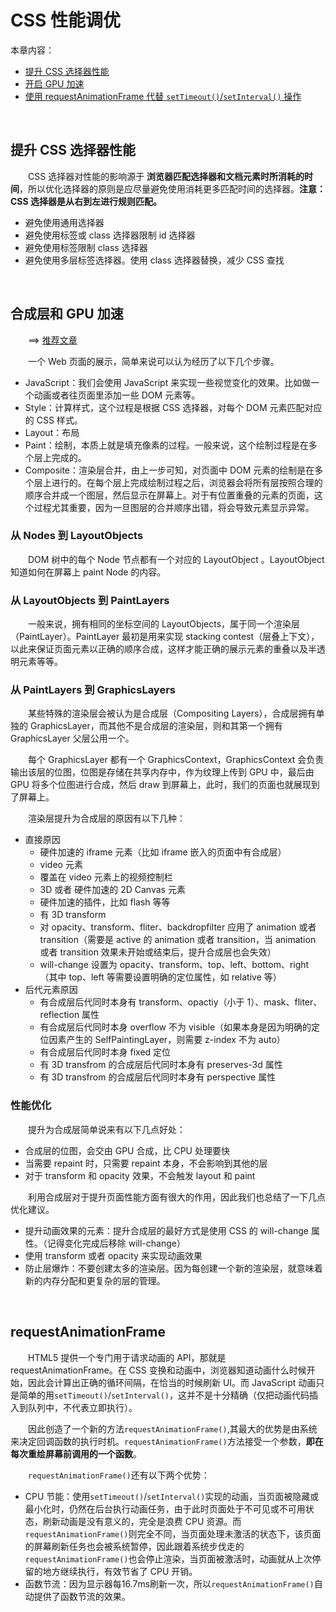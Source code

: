 # CSS 性能调优

本章内容：
* [提升 CSS 选择器性能](#提升-css-选择器性能)
* [开启 GPU 加速](合成层和-gpu-加速)
* [使用 requestAnimationFrame 代替 `setTimeout()`/`setInterval()` 操作](#requestanimationframe)

<br>

## 提升 CSS 选择器性能
　　CSS 选择器对性能的影响源于 **浏览器匹配选择器和文档元素时所消耗的时间**，所以优化选择器的原则是应尽量避免使用消耗更多匹配时间的选择器。**注意：CSS 选择器是从右到左进行规则匹配。**
  * 避免使用通用选择器
  * 避免使用标签或 class 选择器限制 id 选择器
  * 避免使用标签限制 class 选择器
  * 避免使用多层标签选择器。使用 class 选择器替换，减少 CSS 查找
  

<br>

## 合成层和 GPU 加速
　　==> [推荐文章](http://taobaofed.org/blog/2016/04/25/performance-composite/)
  
　　一个 Web 页面的展示，简单来说可以认为经历了以下几个步骤。

  * JavaScript：我们会使用 JavaScript 来实现一些视觉变化的效果。比如做一个动画或者往页面里添加一些 DOM 元素等。
  * Style：计算样式，这个过程是根据 CSS 选择器，对每个 DOM 元素匹配对应的 CSS 样式。
  * Layout：布局
  * Paint：绘制，本质上就是填充像素的过程。一般来说，这个绘制过程是在多个层上完成的。
  * Composite：渲染层合并，由上一步可知，对页面中 DOM 元素的绘制是在多个层上进行的。在每个层上完成绘制过程之后，浏览器会将所有层按照合理的顺序合并成一个图层，然后显示在屏幕上。对于有位置重叠的元素的页面，这个过程尤其重要，因为一旦图层的合并顺序出错，将会导致元素显示异常。
 
### 从 Nodes 到 LayoutObjects
　　DOM 树中的每个 Node 节点都有一个对应的 LayoutObject 。LayoutObject 知道如何在屏幕上 paint Node 的内容。

### 从 LayoutObjects 到 PaintLayers
　　一般来说，拥有相同的坐标空间的 LayoutObjects，属于同一个渲染层（PaintLayer）。PaintLayer 最初是用来实现 stacking contest（层叠上下文），以此来保证页面元素以正确的顺序合成，这样才能正确的展示元素的重叠以及半透明元素等等。

### 从 PaintLayers 到 GraphicsLayers
　　某些特殊的渲染层会被认为是合成层（Compositing Layers），合成层拥有单独的 GraphicsLayer，而其他不是合成层的渲染层，则和其第一个拥有 GraphicsLayer 父层公用一个。

　　每个 GraphicsLayer 都有一个 GraphicsContext，GraphicsContext 会负责输出该层的位图，位图是存储在共享内存中，作为纹理上传到 GPU 中，最后由 GPU 将多个位图进行合成，然后 draw 到屏幕上，此时，我们的页面也就展现到了屏幕上。 

　　渲染层提升为合成层的原因有以下几种：
  * 直接原因
    * 硬件加速的 iframe 元素（比如 iframe 嵌入的页面中有合成层）
    * video 元素
    * 覆盖在 video 元素上的视频控制栏
    * 3D 或者 硬件加速的 2D Canvas 元素
    * 硬件加速的插件，比如 flash 等等
    * 有 3D transform
    * 对 opacity、transform、fliter、backdropfilter 应用了 animation 或者 transition（需要是 active 的 animation 或者 transition，当 animation 或者 transition 效果未开始或结束后，提升合成层也会失效）
    * will-change 设置为 opacity、transform、top、left、bottom、right（其中 top、left 等需要设置明确的定位属性，如 relative 等）
  * 后代元素原因
    * 有合成层后代同时本身有 transform、opactiy（小于 1）、mask、fliter、reflection 属性
    * 有合成层后代同时本身 overflow 不为 visible（如果本身是因为明确的定位因素产生的 SelfPaintingLayer，则需要 z-index 不为 auto）
    * 有合成层后代同时本身 fixed 定位
    * 有 3D transfrom 的合成层后代同时本身有 preserves-3d 属性
    * 有 3D transfrom 的合成层后代同时本身有 perspective 属性
 
### 性能优化
　　提升为合成层简单说来有以下几点好处：
  * 合成层的位图，会交由 GPU 合成，比 CPU 处理要快
  * 当需要 repaint 时，只需要 repaint 本身，不会影响到其他的层
  * 对于 transform 和 opacity 效果，不会触发 layout 和 paint
  
　　利用合成层对于提升页面性能方面有很大的作用，因此我们也总结了一下几点优化建议。
  * 提升动画效果的元素：提升合成层的最好方式是使用 CSS 的 will-change 属性。（记得变化完成后移除 will-change）
  * 使用 transform 或者 opacity 来实现动画效果
  * 防止层爆炸：不要创建太多的渲染层。因为每创建一个新的渲染层，就意味着新的内存分配和更复杂的层的管理。

<br>

## requestAnimationFrame
　　HTML5 提供一个专门用于请求动画的 API，那就是 requestAnimationFrame。在 CSS 变换和动画中，浏览器知道动画什么时候开始，因此会计算出正确的循环间隔，在恰当的时候刷新 UI。而 JavaScript 动画只是简单的用`setTimeout()`/`setInterval()`，这并不是十分精确（仅把动画代码插入到队列中，不代表立即执行）。
  
　　因此创造了一个新的方法`requestAnimationFrame()`,其最大的优势是由系统来决定回调函数的执行时机。`requestAnimationFrame()`方法接受一个参数，**即在每次重绘屏幕前调用的一个函数**。
  
　　`requestAnimationFrame()`还有以下两个优势：

  * CPU 节能：使用`setTimeout()`/`setInterval()`实现的动画，当页面被隐藏或最小化时，仍然在后台执行动画任务，由于此时页面处于不可见或不可用状态，刷新动画是没有意义的，完全是浪费 CPU 资源。而`requestAnimationFrame()`则完全不同，当页面处理未激活的状态下，该页面的屏幕刷新任务也会被系统暂停，因此跟着系统步伐走的`requestAnimationFrame()`也会停止渲染，当页面被激活时，动画就从上次停留的地方继续执行，有效节省了 CPU 开销。
  * 函数节流：因为显示器每16.7ms刷新一次，所以`requestAnimationFrame()`自动提供了函数节流的效果。
